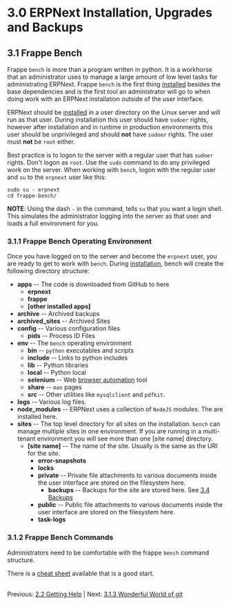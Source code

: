 # 3.0 ERPNext Installation, Upgrades and Backups

## 3.1 Frappe Bench

Frappe `bench` is more than a program written in python. It is a workhorse that an administrator uses to manage a large amount of low level tasks for administrating ERPNext. Frappe `bench` is the first thing [installed](install "Installing ERPNext") besides the base dependencies and is the first tool an administrator will go to when doing work with an ERPNext installation outside of the user interface.

ERPNext should be [installed](install "Installing ERPNext") in a user directory on the Linux server and will run as that user. During installation this user should have `sudoer` rights, however after installation and in runtime in production environments this user should be unprivileged and should **not** have `sudoer` rights. The user must **not** be `root` either.

Best practice is to logon to the server with a regular user that has `sudoer` rights. Don't logon as `root`. Use the `sudo` command to do any privileged work on the server. When working with `bench`, logon with the regular user and `su` to the `erpnext` user like this:

    sudo su - erpnext
    cd frappe-bench/

**NOTE**: Using the dash ` - ` in the command, tells `su` that you want a login shell. This simulates the administrator logging into the server as that user and loads a full environment for you.

### 3.1.1 Frappe Bench Operating Environment

Once you have logged on to the server and become the `erpnext` user, you are ready to get to work with `bench`. During [installation](install "Installing ERPNext"), bench will create the following directory structure:

* **apps** -- The code is downloaded from GitHub to here
    * **erpnext**
    * **frappe**
    * **[other installed apps]**
* **archive** -- Archived backups
* **archived_sites** -- Archived Sites
* **config** -- Various configuration files
    * **pids** -- Process ID Files
* **env** -- The `bench` operating environment
    * **bin** -- `python` executables and scripts
    * **include** -- Links to python includes
    * **lib** -- Python libraries
    * **local** -- Python local 
    * **selenium** -- Web [browser automation](http://www.seleniumhq.org/ "Selenium Website") tool
    * **share** -- `man` pages
    * **src** -- Other utilities like `mysqlclient` and `pdfkit`.
* **logs** -- Various log files.
* **node_modules** -- ERPNext uses a collection of `NodeJS` modules. The are installed here.
* **sites** -- The top level directory for all sites on the installation. `bench` can manage multiple sites in one environment. If you are running in a multi-tenant environment you will see more than one [site name] directory.
    * **[site name]** -- The name of the site. Usually is the same as the URI for the site.
        * **error-snapshots**
        * **locks**
        * **private** -- Private file attachments to various documents inside the user interface are stored on the filesystem here.
            * **backups** -- Backups for the site are stored here. See [3.4 Backups](backup "Backing up ERPNext")
        * **public** -- Public file attachments to various documents inside the user interface are stored on the filesystem here.
        * **task-logs**

### 3.1.2 Frappe Bench Commands

Administrators need to be comfortable with the frappe `bench` command structure. 

There is a [cheat sheet](https://frappe.io/docs/user/en/bench/resources/bench-commands-cheatsheet "Frappe Bench Commands Cheetsheet") available that is a good start.<br /><br />

Previous: [2.2 Getting Help](../introduction/help "Getting Help") | Next: [3.1.3 Wonderful World of git](git "The Wonderful World of git")
